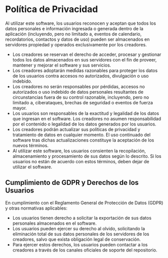 # Política de Privacidad

Al utilizar este software, los usuarios reconocen y aceptan que todos los datos personales e información ingresada o generada dentro de la aplicación (incluyendo, pero no limitado a, eventos de calendario, recordatorios, contactos y datos de uso) pueden ser almacenados en servidores propiedad y operados exclusivamente por los creadores.

- Los creadores se reservan el derecho de acceder, procesar y gestionar todos los datos almacenados en sus servidores con el fin de proveer, mantener y mejorar el software y sus servicios.
- Los creadores adoptarán medidas razonables para proteger los datos de los usuarios contra accesos no autorizados, divulgación o uso indebido.
- Los creadores no serán responsables por pérdidas, accesos no autorizados o uso indebido de datos personales resultantes de circunstancias fuera de su control razonable, incluyendo, pero no limitado a, ciberataques, brechas de seguridad o eventos de fuerza mayor.
- Los usuarios son responsables de la exactitud y legalidad de los datos que ingresan en el software. Los creadores no asumen responsabilidad por el contenido o legalidad de los datos generados por los usuarios.
- Los creadores podrán actualizar sus políticas de privacidad y tratamiento de datos en cualquier momento. El uso continuado del software tras dichas actualizaciones constituye la aceptación de los nuevos términos.
- Al utilizar este software, los usuarios consienten la recopilación, almacenamiento y procesamiento de sus datos según lo descrito. Si los usuarios no están de acuerdo con estos términos, deben dejar de utilizar el software.

## Cumplimiento de GDPR y Derechos de los Usuarios

En cumplimiento con el Reglamento General de Protección de Datos (GDPR) y otras normativas aplicables:

- Los usuarios tienen derecho a solicitar la exportación de sus datos personales almacenados en el software.
- Los usuarios pueden ejercer su derecho al olvido, solicitando la eliminación total de sus datos personales de los servidores de los creadores, salvo que exista obligación legal de conservación.
- Para ejercer estos derechos, los usuarios pueden contactar a los creadores a través de los canales oficiales de soporte del repositorio.
